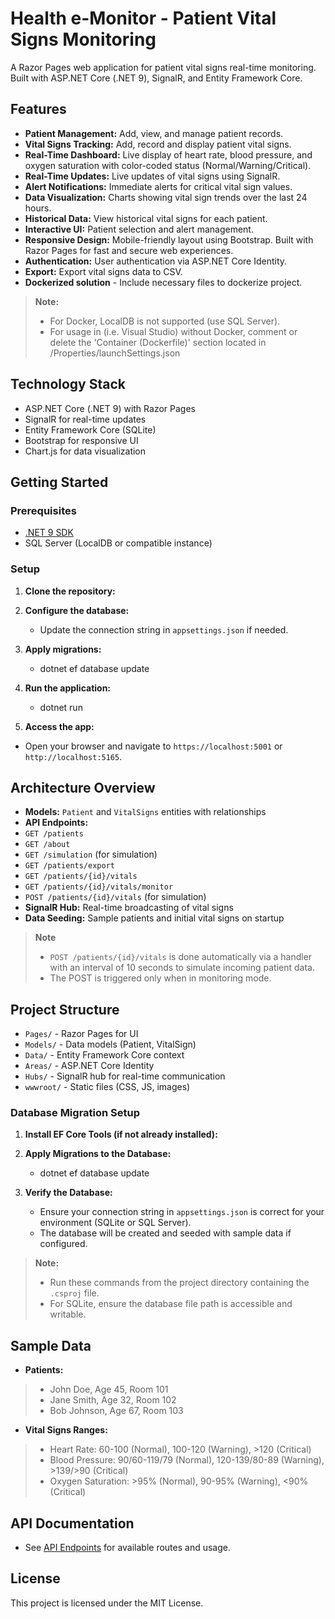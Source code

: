 # Health e-Monitor - Patient Vital Signs Monitoring

A Razor Pages web application for patient vital signs real-time monitoring. Built with ASP.NET Core (.NET 9), SignalR, and Entity Framework Core.

## Features

- **Patient Management:** Add, view, and manage patient records.
- **Vital Signs Tracking:** Add, record and display patient vital signs.
- **Real-Time Dashboard:** Live display of heart rate, blood pressure, and oxygen saturation with color-coded status (Normal/Warning/Critical).
- **Real-Time Updates:** Live updates of vital signs using SignalR.
- **Alert Notifications:** Immediate alerts for critical vital sign values.
- **Data Visualization:** Charts showing vital sign trends over the last 24 hours.
- **Historical Data:** View historical vital signs for each patient.
- **Interactive UI:** Patient selection and alert management.
- **Responsive Design:** Mobile-friendly layout using Bootstrap. Built with Razor Pages for fast and secure web experiences.
- **Authentication:** User authentication via ASP.NET Core Identity.
- **Export:** Export vital signs data to CSV.
- **Dockerized solution** - Include necessary files to dockerize project. 

> **Note:**
> - For Docker, LocalDB is not supported (use SQL Server).
> - For usage in (i.e. Visual Studio) without Docker, comment or delete the 'Container (Dockerfile)' section located in /Properties/launchSettings.json
 
## Technology Stack

- ASP.NET Core (.NET 9) with Razor Pages
- SignalR for real-time updates
- Entity Framework Core (SQLite)
- Bootstrap for responsive UI
- Chart.js for data visualization

## Getting Started

### Prerequisites

- [.NET 9 SDK](https://dotnet.microsoft.com/download/dotnet/9.0)
- SQL Server (LocalDB or compatible instance)

### Setup

1. **Clone the repository:**
2. **Configure the database:**
   - Update the connection string in `appsettings.json` if needed.

3. **Apply migrations:**
   - dotnet ef database update

4. **Run the application:**	
   - dotnet run

5. **Access the app:**
- Open your browser and navigate to `https://localhost:5001` or `http://localhost:5165`.

## Architecture Overview

- **Models:** `Patient` and `VitalSigns` entities with relationships
- **API Endpoints:**
- `GET /patients`
- `GET /about`
- `GET /simulation` (for simulation)
- `GET /patients/export`
- `GET /patients/{id}/vitals`
- `GET /patients/{id}/vitals/monitor`
- `POST /patients/{id}/vitals` (for simulation)
- **SignalR Hub:** Real-time broadcasting of vital signs
- **Data Seeding:** Sample patients and initial vital signs on startup

> **Note**
> - `POST /patients/{id}/vitals` is done automatically via a handler with an interval of 10 seconds to simulate incoming patient data.
> -  The POST is triggered only when in monitoring mode. 

## Project Structure

- `Pages/` - Razor Pages for UI
- `Models/` - Data models (Patient, VitalSign)
- `Data/` - Entity Framework Core context
- `Areas/` - ASP.NET Core Identity 
- `Hubs/` - SignalR hub for real-time communication
- `wwwroot/` - Static files (CSS, JS, images)

### Database Migration Setup

1. **Install EF Core Tools (if not already installed):**

2. **Apply Migrations to the Database:**
   - dotnet ef database update

4. **Verify the Database:**
   - Ensure your connection string in `appsettings.json` is correct for your environment (SQLite or SQL Server).
   - The database will be created and seeded with sample data if configured.

> **Note:**  
> - Run these commands from the project directory containing the `.csproj` file.
> - For SQLite, ensure the database file path is accessible and writable.

## Sample Data

- **Patients:**
> - John Doe, Age 45, Room 101
> - Jane Smith, Age 32, Room 102
> - Bob Johnson, Age 67, Room 103

- **Vital Signs Ranges:**
> - Heart Rate: 60-100 (Normal), 100-120 (Warning), >120 (Critical)
> - Blood Pressure: 90/60-119/79 (Normal), 120-139/80-89 (Warning), >139/>90 (Critical)
> - Oxygen Saturation: >95% (Normal), 90-95% (Warning), <90% (Critical)

## API Documentation

- See [API Endpoints](#architecture-overview) for available routes and usage.

## License

This project is licensed under the MIT License.
